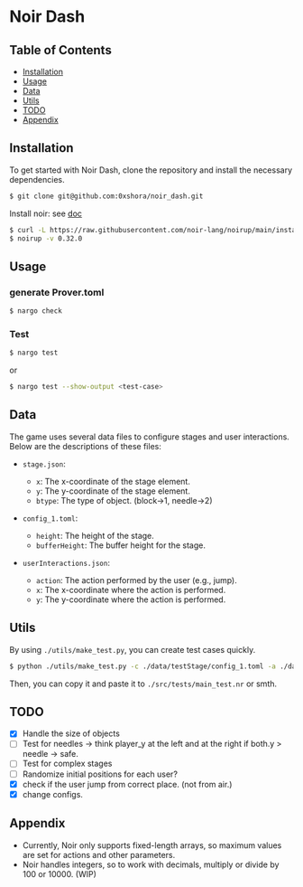 # Noir Dash


## Table of Contents
- [Installation](#installation)
- [Usage](#usage)
- [Data](#data)
- [Utils](#utils)
- [TODO](#todo)
- [Appendix](#appendix)

## Installation

To get started with Noir Dash, clone the repository and install the necessary dependencies.

```sh
$ git clone git@github.com:0xshora/noir_dash.git
```

Install noir: see [doc](https://noir-lang.org/docs/getting_started/installation/)

```sh
$ curl -L https://raw.githubusercontent.com/noir-lang/noirup/main/install | bash
$ noirup -v 0.32.0
```

## Usage

### generate Prover.toml

```sh
$ nargo check
```

### Test
```sh
$ nargo test
```

or 
```sh
$ nargo test --show-output <test-case>
```

## Data

The game uses several data files to configure stages and user interactions. Below are the descriptions of these files:

- `stage.json`:
  - `x`: The x-coordinate of the stage element.
  - `y`: The y-coordinate of the stage element.
  - `btype`: The type of object. (block->1, needle->2)

- `config_1.toml`:
  - `height`: The height of the stage.
  - `bufferHeight`: The buffer height for the stage.

- `userInteractions.json`:
  - `action`: The action performed by the user (e.g., jump).
  - `x`: The x-coordinate where the action is performed.
  - `y`: The y-coordinate where the action is performed.


## Utils
By using `./utils/make_test.py`, you can create test cases quickly.

```sh
$ python ./utils/make_test.py -c ./data/testStage/config_1.toml -a ./data/testStage/userInteractions_Clear_1.json -o ./data/stage.json
```

Then, you can copy it and paste it to `./src/tests/main_test.nr` or smth.

## TODO
- [x] Handle the size of objects
- [ ] Test for needles -> think player_y at the left and at the right if both.y > needle -> safe.
- [ ] Test for complex stages
- [ ] Randomize initial positions for each user?
- [x] check if the user jump from correct place. (not from air.)
- [x] change configs.
<!-- - [ ] jump from ground or block(id) -> check if the y value is valid or not. -->

## Appendix
- Currently, Noir only supports fixed-length arrays, so maximum values are set for actions and other parameters.
- Noir handles integers, so to work with decimals, multiply or divide by 100 or 10000. (WIP)